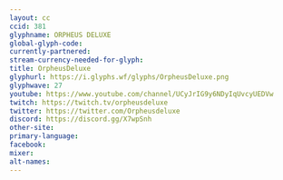 ```yaml
---
layout: cc
ccid: 381
glyphname: ORPHEUS DELUXE
global-glyph-code:
currently-partnered:
stream-currency-needed-for-glyph:
title: OrpheusDeluxe
glyphurl: https://i.glyphs.wf/glyphs/OrpheusDeluxe.png
glyphwave: 27
youtube: https://www.youtube.com/channel/UCyJrIG9y6NDyIqUvcyUEDVw
twitch: https://twitch.tv/orpheusdeluxe
twitter: https://twitter.com/Orpheusdeluxe
discord: https://discord.gg/X7wpSnh
other-site:
primary-language:
facebook:
mixer:
alt-names:
---
```

